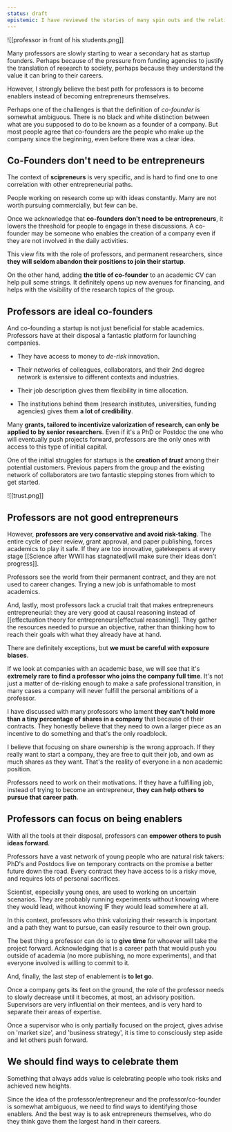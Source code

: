 ```yaml
---
status: draft
epistemic: I have reviewed the stories of many spin outs and the relationships between founders, professors, and first employees
---
```

![[professor in front of his students.png]]

Many professors are slowly starting to wear a secondary hat as startup founders. Perhaps because of the pressure from funding agencies to justify the translation of research to society, perhaps because they understand the value it can bring to their careers. 

However, I strongly believe the best path for professors is to become enablers instead of becoming entrepreneurs themselves. 

Perhaps one of the challenges is that the definition of *co-founder* is somewhat ambiguous. There is no black and white distinction between what are you supposed to do to be known as a founder of a company. But most people agree that co-founders are the people who make up the company since the beginning, even before there was a clear idea. 
## Co-Founders don't need to be entrepreneurs
The context of **scipreneurs** is very specific, and is hard to find one to one correlation with other entrepreneurial paths. 

People working on research come up with ideas constantly. Many are not worth pursuing commercially, but few can be. 

Once we acknowledge that **co-founders don't need to be entrepreneurs**, it lowers the threshold for people to engage in these discussions. A co-founder may be someone who enables the creation of a company even if they are not involved in the daily activities. 

This view fits with the role of professors, and permanent researchers, since **they will seldom abandon their positions to join their startup**. 

On the other hand, adding **the title of co-founder** to an academic CV can help pull some strings. It definitely opens up new avenues for financing, and helps with the visibility of the research topics of the group. 
## Professors are ideal co-founders
And co-founding a startup is not just beneficial for stable academics. Professors have at their disposal a fantastic platform for launching companies. 

- They have access to money to *de-risk* innovation. 

- Their networks of colleagues, collaborators, and their 2nd degree network is extensive to different contexts and industries. 

- Their job description gives them flexibility in time allocation. 

- The institutions behind them (research institutes, universities, funding agencies) gives them **a lot of credibility**. 

Many **grants, tailored to incentivize valorization of research, can only be applied to by  senior researchers**. Even if it's a PhD or Postdoc the one who will eventually push projects forward, professors are the only ones with access to this type of initial capital. 

One of the initial struggles for startups is the **creation of *trust*** among their potential customers. Previous papers from the group and the existing network of collaborators are two fantastic stepping stones from which to get started. 

![[trust.png]]
## Professors are not good entrepreneurs
However, **professors are very conservative and avoid risk-taking**. The entire cycle of peer review, grant approval, and paper publishing, forces academics to play it safe. If they are too innovative, gatekeepers at every stage [[Science after WWII has stagnated|will make sure their ideas don't progress]].  

Professors see the world from their permanent contract, and they are not used to career changes. Trying a new job is unfathomable to most academics. 

And, lastly, most professors lack a crucial trait that makes entrepreneurs entrepreneurial: they are very good at causal reasoning instead of [[effectuation theory for entrepreneurs|effectual reasoning]]. They gather the resources  needed to pursue an objective, rather than thinking how to reach their goals with what they already have at hand. 

There are definitely exceptions, but **we must be careful with exposure biases**. 

If we look at companies with an academic base, we will see that it's **extremely rare to find a professor who joins the company full time**. It's not just a matter of de-risking enough to make a safe professional transition, in many cases a company will never fulfill the personal ambitions of a professor. 

I have discussed with many professors who lament **they can't hold more than a tiny percentage of shares in a company** that because of their contracts. They honestly believe that they need to own a larger piece as an incentive to do something and that's the only roadblock. 

I believe that focusing on share ownership is the wrong approach. If they really want to start a company, they are free to quit their job, and own as much shares as they want. That's the reality of everyone in a non academic position.

Professors need to work on their motivations. If they have a fulfilling job, instead of trying to become an entrepreneur, **they can help others to pursue that career path**.  
## Professors can focus on being enablers
With all the tools at their disposal, professors can **empower others to push ideas forward**. 

Professors have a vast network of young people who are natural risk takers: PhD's and Postdocs live on temporary contracts on the promise a better future down the road. Every contract they have access to is a risky move, and requires lots of personal sacrifices. 

Scientist, especially young ones, are used to working on uncertain scenarios. They are probably running experiments without knowing where they would lead, without knowing IF they would lead somewhere at all. 

In this context, professors who think valorizing their research is important and a path they want to pursue, can easily resource to their own group. 

The best thing a professor can do is to **give time** for whoever will take the project forward. Acknowledging that is a career path that would push you outside of academia (no more publishing, no more experiments), and that everyone involved is willing to commit to it. 

And, finally, the last step of enablement is **to let go**. 

Once a company gets its feet on the ground, the role of the professor needs to slowly decrease until it becomes, at most, an advisory position. Supervisors are very influential on their mentees, and is very hard to separate their areas of expertise. 

Once a supervisor who is only partially focused on the project, gives advise on 'market size', and 'business strategy', it is time to consciously step aside and let others push forward. 

## We should find ways to celebrate them
Something that always adds value is celebrating people who took risks and achieved new heights. 

Since the idea of the professor/entrepreneur and the professor/co-founder is somewhat ambiguous, we need to find ways to identifying those enablers. And the best way is to ask entrepreneurs themselves, who do they think gave them the largest hand in their careers. 

